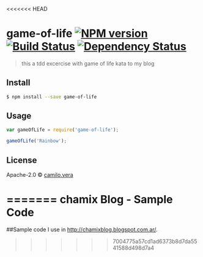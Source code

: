 <<<<<<< HEAD
# game-of-life [![NPM version][npm-image]][npm-url] [![Build Status][travis-image]][travis-url] [![Dependency Status][daviddm-image]][daviddm-url]
> this a tdd excercise with game of life kata to my blog


## Install

```sh
$ npm install --save game-of-life
```


## Usage

```js
var gameOfLife = require('game-of-life');

gameOfLife('Rainbow');
```

## License

Apache-2.0 © [camilo.vera](http://chamixblog.blogspot.com/)


[npm-image]: https://badge.fury.io/js/game-of-life.svg
[npm-url]: https://npmjs.org/package/game-of-life
[travis-image]: https://travis-ci.org/chamix/game-of-life.svg?branch=master
[travis-url]: https://travis-ci.org/chamix/game-of-life
[daviddm-image]: https://david-dm.org/chamix/game-of-life.svg?theme=shields.io
[daviddm-url]: https://david-dm.org/chamix/game-of-life
=======
chamix Blog - Sample Code
=====================

##Sample code I use in http://chamixblog.blogspot.com.ar/.

>>>>>>> 7004775a57cd1ad6373b8d7da5541588d498d7a4
